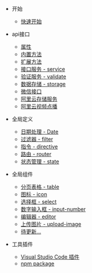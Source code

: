 - 开始

  - [快速开始](quickstart.md)

- api接口

  - [属性](api_field.md)
  - [内置方法](api_method.md)
  - [扩展方法](api_method2.md)
  - [接口服务 - service](api_service.md)
  - [验证服务 - validate](api_validate.md)
  - [数据存储 - storage](api_storage.md)
  - [微信接口](api_wx.md)
  - [阿里云存储服务](api_oss.md)
  - [阿里云视频点播](api_vod.md)

- 全局定义

  - [日期处理 - Date](date.md)
  - [过滤器 - filter](filter.md)
  - [指令 - directive](directive.md)
  - [路由 - router](router.md)
  - [状态管理 - state](state.md)
  
- 全局组件
  - [分页表格 - table](mw-table.md)
  - [图标 - icon](mw-icon.md)
  - [选择框 - select](mw-select.md)
  - [数字输入框 - input-number](mw-input-number.md)
  - [编辑器 - editor](mw-editor.md)
  - [上传图片 - upload-image](mw-upload-image.md)
  - [待更新...](mw-table.md)

- 工具插件
  - [Visual Studio Code 插件](vscode.md)
  - [npm package](npm.md)